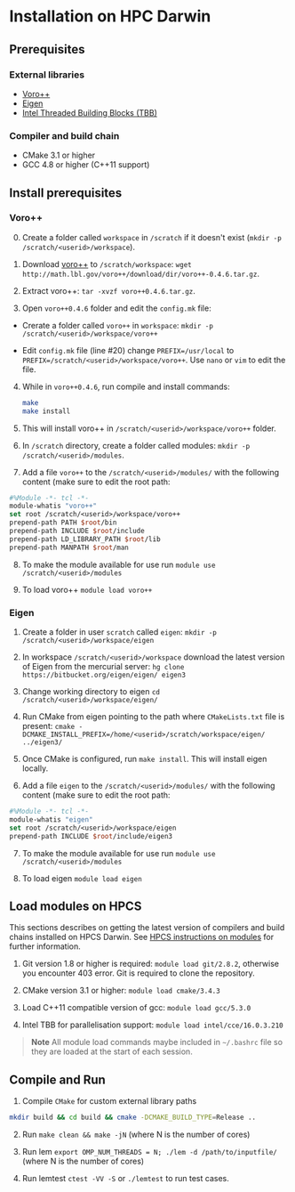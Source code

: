 # Installation on HPC Darwin
## Prerequisites
### External libraries
* [Voro++](http://math.lbl.gov/voro++/)
* [Eigen](http://eigen.tuxfamily.org/)
* [Intel Threaded Building Blocks (TBB)](https://www.threadingbuildingblocks.org/)

### Compiler and build chain
* CMake 3.1 or higher
* GCC 4.8 or higher (C++11 support)

## Install prerequisites
### Voro++
0. Create a folder called `workspace` in `/scratch` if it doesn't exist (`mkdir -p /scratch/<userid>/workspace`).

1. Download [voro++](http://math.lbl.gov/voro++/download/) to `/scratch/workspace`: `wget http://math.lbl.gov/voro++/download/dir/voro++-0.4.6.tar.gz`.

2. Extract voro++: `tar -xvzf voro++0.4.6.tar.gz`.

3. Open `voro++0.4.6` folder and edit the `config.mk` file:

* Crerate a folder called `voro++` in `workspace`: `mkdir -p /scratch/<userid>/workspace/voro++`

* Edit `config.mk` file (line #20) change `PREFIX=/usr/local` to `PREFIX=/scratch/<userid>/workspace/voro++`. Use `nano` or `vim` to edit the file.

4. While in `voro++0.4.6`, run compile and install commands:

    ```bash
    make
    make install
    ```
5. This will install voro++ in `/scratch/<userid>/workspace/voro++` folder.

6. In `/scratch` directory, create a folder called modules: `mkdir -p /scratch/<userid>/modules`. 

7. Add a file `voro++` to the `/scratch/<userid>/modules/` with the following content (make sure to edit the root path:

```tcl
#%Module -*- tcl -*-
module-whatis "voro++"
set root /scratch/<userid>/workspace/voro++
prepend-path PATH $root/bin
prepend-path INCLUDE $root/include
prepend-path LD_LIBRARY_PATH $root/lib
prepend-path MANPATH $root/man
```

8. To make the module available for use run `module use /scratch/<userid>/modules`

9. To load voro++ `module load voro++`

### Eigen
1. Create a folder in user `scratch` called `eigen`: `mkdir -p /scratch/<userid>/workspace/eigen`

2. In workspace `/scratch/<userid>/workspace` download the latest version of Eigen from the mercurial server: `hg clone https://bitbucket.org/eigen/eigen/ eigen3`
 
3. Change working directory to eigen `cd /scratch/<userid>/workspace/eigen/`

4. Run CMake from eigen pointing to the path where `CMakeLists.txt` file is present: `cmake -DCMAKE_INSTALL_PREFIX=/home/<userid>/scratch/workspace/eigen/ ../eigen3/`

5. Once CMake is configured, run `make install`. This will install eigen locally.

6. Add a file `eigen` to the `/scratch/<userid>/modules/` with the following content (make sure to edit the root path:

```tcl
#%Module -*- tcl -*-
module-whatis "eigen"
set root /scratch/<userid>/workspace/eigen
prepend-path INCLUDE $root/include/eigen3
```
7. To make the module available for use run `module use /scratch/<userid>/modules`

8. To load eigen `module load eigen`


## Load modules on HPCS

This sections describes on getting the latest version of compilers and build chains installed on HPCS Darwin. See [HPCS instructions on modules](http://www.hpc.cam.ac.uk/using-clusters/quick-start#section-3) for further information.

1. Git version 1.8 or higher is required: `module load git/2.8.2`, otherwise you encounter 403 error. Git is required to clone the repository. 

2. CMake version 3.1 or higher: `module load cmake/3.4.3`

3. Load C++11 compatible version of gcc: `module load gcc/5.3.0`

4. Intel TBB for parallelisation support: `module load intel/cce/16.0.3.210`

> **Note** All module load commands maybe included in `~/.bashrc` file so they are loaded at the start of each session.

## Compile and Run

1. Compile `CMake` for custom external library paths

```bash
mkdir build && cd build && cmake -DCMAKE_BUILD_TYPE=Release ..
```

2. Run `make clean && make -jN` (where N is the number of cores)

3. Run lem `export OMP_NUM_THREADS = N; ./lem -d /path/to/inputfile/` (where N is the number of cores)

4. Run lemtest `ctest -VV -S` or `./lemtest` to run test cases.
